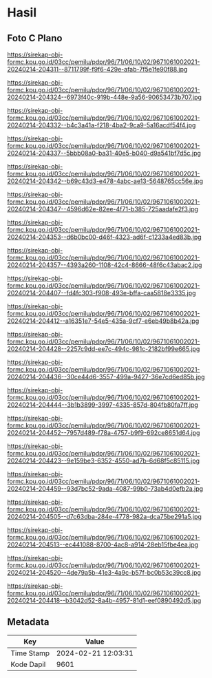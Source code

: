 # Hasil

## Foto C Plano

https://sirekap-obj-formc.kpu.go.id/03cc/pemilu/pdpr/96/71/06/10/02/9671061002021-20240214-204311--8711799f-f9f6-429e-afab-7f5e1fe90f88.jpg

https://sirekap-obj-formc.kpu.go.id/03cc/pemilu/pdpr/96/71/06/10/02/9671061002021-20240214-204324--6973f40c-919b-448e-9a56-90653473b707.jpg

https://sirekap-obj-formc.kpu.go.id/03cc/pemilu/pdpr/96/71/06/10/02/9671061002021-20240214-204332--b4c3a41a-f218-4ba2-9ca9-5a16acdf54f4.jpg

https://sirekap-obj-formc.kpu.go.id/03cc/pemilu/pdpr/96/71/06/10/02/9671061002021-20240214-204337--5bbb08a0-ba31-40e5-b040-d9a541bf7d5c.jpg

https://sirekap-obj-formc.kpu.go.id/03cc/pemilu/pdpr/96/71/06/10/02/9671061002021-20240214-204342--b69c43d3-e478-4abc-ae13-5648765cc56e.jpg

https://sirekap-obj-formc.kpu.go.id/03cc/pemilu/pdpr/96/71/06/10/02/9671061002021-20240214-204347--4596d62e-82ee-4f71-b385-725aadafe2f3.jpg

https://sirekap-obj-formc.kpu.go.id/03cc/pemilu/pdpr/96/71/06/10/02/9671061002021-20240214-204353--d6b0bc00-d46f-4323-ad6f-c1233a4ed83b.jpg

https://sirekap-obj-formc.kpu.go.id/03cc/pemilu/pdpr/96/71/06/10/02/9671061002021-20240214-204357--4393a260-1108-42c4-8666-48f6c43abac2.jpg

https://sirekap-obj-formc.kpu.go.id/03cc/pemilu/pdpr/96/71/06/10/02/9671061002021-20240214-204407--fd4fc303-f908-493e-bffa-caa5818e3335.jpg

https://sirekap-obj-formc.kpu.go.id/03cc/pemilu/pdpr/96/71/06/10/02/9671061002021-20240214-204412--a16351e7-54e5-435a-9cf7-e6eb49b8b42a.jpg

https://sirekap-obj-formc.kpu.go.id/03cc/pemilu/pdpr/96/71/06/10/02/9671061002021-20240214-204428--2257c9dd-ee7c-494c-981c-2182bf99e665.jpg

https://sirekap-obj-formc.kpu.go.id/03cc/pemilu/pdpr/96/71/06/10/02/9671061002021-20240214-204436--30ce44d6-3557-499a-9427-36e7cd6ed85b.jpg

https://sirekap-obj-formc.kpu.go.id/03cc/pemilu/pdpr/96/71/06/10/02/9671061002021-20240214-204444--3b1b3899-3997-4335-857d-804fb80fa7ff.jpg

https://sirekap-obj-formc.kpu.go.id/03cc/pemilu/pdpr/96/71/06/10/02/9671061002021-20240214-204452--7957d489-f78a-4757-b9f9-692ce8651d64.jpg

https://sirekap-obj-formc.kpu.go.id/03cc/pemilu/pdpr/96/71/06/10/02/9671061002021-20240214-204423--9e159be3-6352-4550-ad7b-6d68f5c85115.jpg

https://sirekap-obj-formc.kpu.go.id/03cc/pemilu/pdpr/96/71/06/10/02/9671061002021-20240214-204459--93d7bc52-9ada-4087-99b0-73ab4d0efb2a.jpg

https://sirekap-obj-formc.kpu.go.id/03cc/pemilu/pdpr/96/71/06/10/02/9671061002021-20240214-204505--d7c63dba-284e-4778-982a-dca75be291a5.jpg

https://sirekap-obj-formc.kpu.go.id/03cc/pemilu/pdpr/96/71/06/10/02/9671061002021-20240214-204513--ec441088-8700-4ac8-a914-28eb15fbe4ea.jpg

https://sirekap-obj-formc.kpu.go.id/03cc/pemilu/pdpr/96/71/06/10/02/9671061002021-20240214-204520--4de79a5b-41e3-4a9c-b57f-bc0b53c39cc8.jpg

https://sirekap-obj-formc.kpu.go.id/03cc/pemilu/pdpr/96/71/06/10/02/9671061002021-20240214-204418--b3042d52-8a4b-4957-81d1-eef0890492d5.jpg


## Metadata

| Key        | Value               |
| ---------- | ------------------- |
| Time Stamp | 2024-02-21 12:03:31 |
| Kode Dapil | 9601                |



